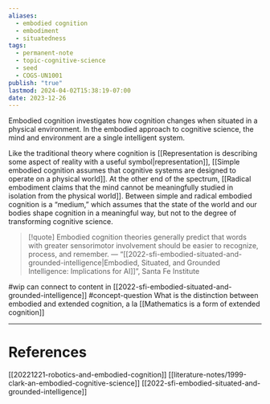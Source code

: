 ```yaml
---
aliases:
  - embodied cognition
  - embodiment
  - situatedness
tags:
  - permanent-note
  - topic-cognitive-science
  - seed
  - COGS-UN1001
publish: "true"
lastmod: 2024-04-02T15:38:19-07:00
date: 2023-12-26
---
```

Embodied cognition investigates how cognition changes when situated in a physical environment. In the embodied approach to cognitive science, the mind and environment are a single intelligent system.

Like the traditional theory where cognition is [[Representation is describing some aspect of reality with a useful symbol|representation]], [[Simple embodied cognition assumes that cognitive systems are designed to operate on a physical world]]. At the other end of the spectrum, [[Radical embodiment claims that the mind cannot be meaningfully studied in isolation from the physical world]]. Between simple and radical embodied cognition is a “medium,” which assumes that the state of the world and our bodies shape cognition in a meaningful way, but not to the degree of transforming cognitive science.

>[!quote]
>Embodied cognition theories generally predict that words with greater sensorimotor involvement should be easier to recognize, process, and remember. — “[[2022-sfi-embodied-situated-and-grounded-intelligence|Embodied, Situated, and Grounded Intelligence: Implications for AI]]”, Santa Fe Institute


#wip can connect to content in [[2022-sfi-embodied-situated-and-grounded-intelligence]]
#concept-question What is the distinction between embodied and extended cognition, a la [[Mathematics is a form of extended cognition]]

---
# References

[[20221221-robotics-and-embodied-cognition]]
[[literature-notes/1999-clark-an-embodied-cognitive-science]]
[[2022-sfi-embodied-situated-and-grounded-intelligence]]